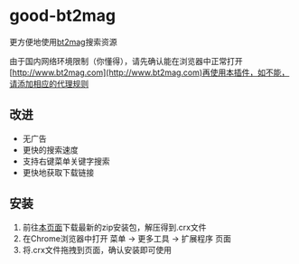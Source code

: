 # good-bt2mag

更方便地使用[bt2mag](http://www.bt2mag.com)搜索资源

由于国内网络环境限制（你懂得），请先确认能在浏览器中正常打开[http://www.bt2mag.com](http://www.bt2mag.com)再使用本插件，如不能，请添加相应的代理规则

## 改进

* 无广告
* 更快的搜索速度
* 支持右键菜单关键字搜索
* 更快地获取下载链接

## 安装

1. 前往[本页面](https://github.com/chshouyu/good-bt2mag/releases)下载最新的zip安装包，解压得到.crx文件
2. 在Chrome浏览器中打开 菜单 -> 更多工具 -> 扩展程序 页面
3. 将.crx文件拖拽到页面，确认安装即可使用